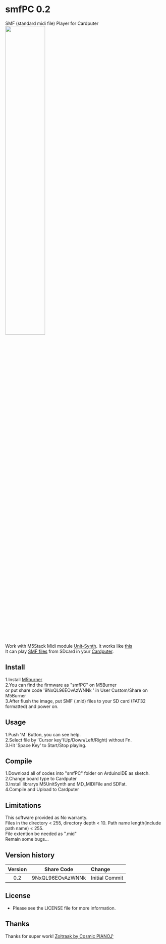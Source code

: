 # smfPC 0.2
SMF (standard midi file) Player for Cardputer
<img width="50%" src ="https://github.com/user-attachments/assets/43961a28-a456-451b-917d-3326e87eaf99"><br>
Work with M5Stack Midi module [Unit-Synth](https://www.switch-science.com/products/9510?_pos=12&_sid=2a4ee9417&_ss=r).
It works like [this](https://x.com/layer812/status/1890690659733921866)<br>
It can play [SMF files](https://en.wikipedia.org/wiki/MIDI) from SDcard in your [Cardputer](https://shop.m5stack.com/products/m5stack-cardputer-kit-w-m5stamps3).<br>
## Install
1.Install [M5burner](https://docs.m5stack.com/en/uiflow/m5burner/intro)<br>
2.You can find the firmware as "smfPC" on M5Burner <br> or put share code '9NxQL96EOvAzWNNk ' in User Custom/Share on M5Burner<br>
3.After flush the image, put SMF (.mid) files to your SD card (FAT32 formatted) and power on.<br>
## Usage
1.Push 'M' Button, you can see help.<br>
2.Select file by 'Cursor key'(Up/Down/Left/Right) without Fn. <br>
3.Hit 'Space Key' to Start/Stop playing.<br>
## Compile
1.Download all of codes into "smfPC" folder on ArduinoIDE as sketch.<br>
2.Change board type to Cardputer<br>
3.Install librarys M5UnitSynth and MD_MIDIFile and SDFat.<br>
4.Compile and Upload to Cardputer<br>
## Limitations
This software provided as No warranty.<br>
Files in the directory < 255, directory depth < 10. Path name length(include path name) < 255.<br>
File extention be needed as ".mid"<br>
Remain some bugs...<br>
## Version history
| Version  | Share Code | Change |
|:----------:|:-----------:|:-------------|
| 0.2       | 9NxQL96EOvAzWNNk      | Initial Commit     |

## License
- Please see the LICENSE file for more information.

## Thanks
Thanks for super work! [Zoltraak by Cosmic PIANO♪](https://www.youtube.com/watch?v=XzpTOdl-akg)<br>
